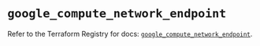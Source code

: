 # `google_compute_network_endpoint`

Refer to the Terraform Registry for docs: [`google_compute_network_endpoint`](https://registry.terraform.io/providers/hashicorp/google/6.49.2/docs/resources/compute_network_endpoint).
